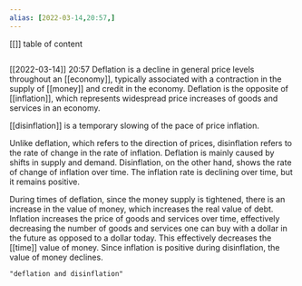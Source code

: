 ```yaml
---
alias: [2022-03-14,20:57,]
---
```

[[]]
table of content
```toc
```

[[2022-03-14]] 20:57
Deflation is a decline in general price levels throughout an [[economy]], typically associated with a contraction in the supply of [[money]] and credit in the economy.
Deflation is the opposite of [[inflation]], which represents widespread price increases of goods and services in an economy.

[[disinflation]] is a temporary slowing of the pace of price inflation.

Unlike deflation, which refers to the direction of prices, disinflation refers to the rate of change in the rate of inflation.
Deflation is mainly caused by shifts in supply and demand. Disinflation, on the other hand, shows the rate of change of inflation over time. The inflation rate is declining over time, but it remains positive.

During times of deflation, since the money supply is tightened, there is an increase in the value of money, which increases the real value of debt.
Inflation increases the price of goods and services over time, effectively decreasing the number of goods and services one can buy with a dollar in the future as opposed to a dollar today. This effectively decreases the [[time]] value of money. Since inflation is positive during disinflation, the value of money declines.
```query
"deflation and disinflation"
```